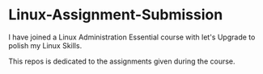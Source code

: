 # Linux-Assignment-Submission

I have joined a Linux Administration Essential course with let's Upgrade to polish my Linux Skills.

This repos is dedicated to the assignments given during the course.
